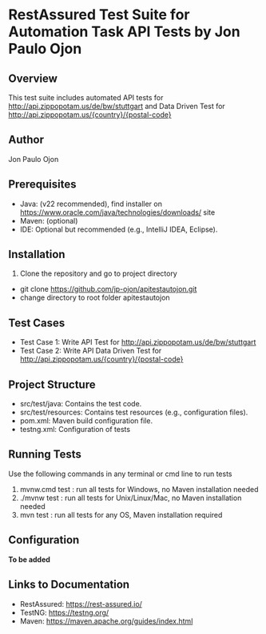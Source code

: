 # RestAssured Test Suite for Automation Task API Tests by Jon Paulo Ojon
## Overview
This test suite includes automated API tests for http://api.zippopotam.us/de/bw/stuttgart and Data Driven Test for http://api.zippopotam.us/{country}/{postal-code}

## Author
Jon Paulo Ojon

## Prerequisites
* Java: (v22 recommended), find installer on https://www.oracle.com/java/technologies/downloads/ site
* Maven: (optional)
* IDE: Optional but recommended (e.g., IntelliJ IDEA, Eclipse).

## Installation
1. Clone the repository and go to project directory
- git clone https://github.com/jp-ojon/apitestautojon.git
- change directory to root folder apitestautojon

## Test Cases
- Test Case 1: Write API Test for http://api.zippopotam.us/de/bw/stuttgart
- Test Case 2: Write API Data Driven Test for http://api.zippopotam.us/{country}/{postal-code}

## Project Structure
- src/test/java: Contains the test code.
- src/test/resources: Contains test resources (e.g., configuration files).
- pom.xml: Maven build configuration file.
- testng.xml: Configuration of tests

## Running Tests
Use the following commands in any terminal or cmd line to run tests
1. mvnw.cmd test    : run all tests for Windows, no Maven installation needed
2. ./mvnw test      : run all tests for Unix/Linux/Mac, no Maven installation needed
3. mvn test         : run all tests for any OS, Maven installation required

## Configuration
**To be added**

## Links to Documentation
- RestAssured: https://rest-assured.io/
- TestNG: https://testng.org/
- Maven: https://maven.apache.org/guides/index.html
